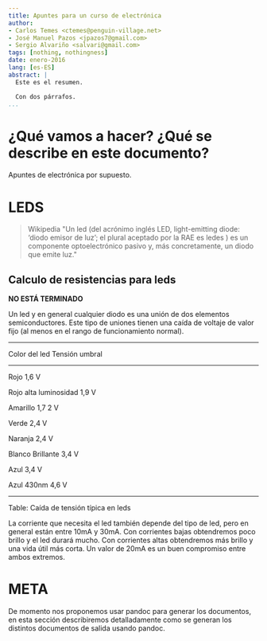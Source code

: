 ```yaml
---
title: Apuntes para un curso de electrónica
author:
- Carlos Temes <ctemes@penguin-village.net>
- José Manuel Pazos <jpazos7@gmail.com>
- Sergio Alvariño <salvari@gmail.com>
tags: [nothing, nothingness]
date: enero-2016
lang: [es-ES]
abstract: |
  Este es el resumen.

  Con dos párrafos.
...
```



# ¿Qué vamos a hacer? ¿Qué se describe en este documento?

Apuntes de electrónica por supuesto.

# LEDS

> Wikipedia
> "Un led (del acrónimo inglés LED, light-emitting diode: ‘diodo emisor
> de luz’; el plural aceptado por la RAE es ledes ) es un componente
> optoelectrónico pasivo y, más concretamente, un diodo que emite luz."



## Calculo de resistencias para leds

__NO ESTÁ TERMINADO__

Un led y en general cualquier diodo es una unión de dos elementos
semiconductores. Este tipo de uniones tienen una caída de voltaje de
valor fijo (al menos en el rango de funcionamiento normal).

-------------           ---------
Color del led            Tensión
                         umbral
-------------           ---------
Rojo                     1,6 V

Rojo alta luminosidad    1,9 V

Amarillo                 1,7 2 V

Verde                    2,4 V

Naranja                  2,4 V

Blanco Brillante         3,4 V

Azul                     3,4 V

Azul 430nm               4,6 V
-------------           ---------

Table: Caída de tensión típica en leds

La corriente que necesita el led también depende del tipo de led, pero
en general están entre 10mA y 30mA. Con corrientes bajas obtendremos
poco brillo y el led durará mucho. Con corrientes altas obtendremos
más brillo y una vida útil más corta. Un valor de 20mA es un buen
compromiso entre ambos extremos.







# META

De momento nos proponemos usar pandoc para generar los documentos, en
esta sección describiremos detalladamente como se generan los
distintos documentos de salida usando pandoc.
